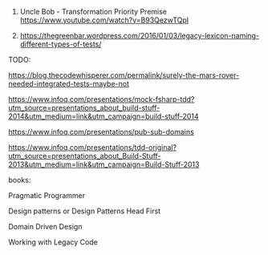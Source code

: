 1. Uncle Bob - Transformation Priority Premise
https://www.youtube.com/watch?v=B93QezwTQpI

2. https://thegreenbar.wordpress.com/2016/01/03/legacy-lexicon-naming-different-types-of-tests/



TODO:

https://blog.thecodewhisperer.com/permalink/surely-the-mars-rover-needed-integrated-tests-maybe-not

https://www.infoq.com/presentations/mock-fsharp-tdd?utm_source=presentations_about_build-stuff-2014&utm_medium=link&utm_campaign=build-stuff-2014

https://www.infoq.com/presentations/pub-sub-domains

https://www.infoq.com/presentations/tdd-original?utm_source=presentations_about_Build-Stuff-2013&utm_medium=link&utm_campaign=Build-Stuff-2013


books:

Pragmatic Programmer

Design patterns or Design Patterns Head First

Domain Driven Design

Working with Legacy Code
